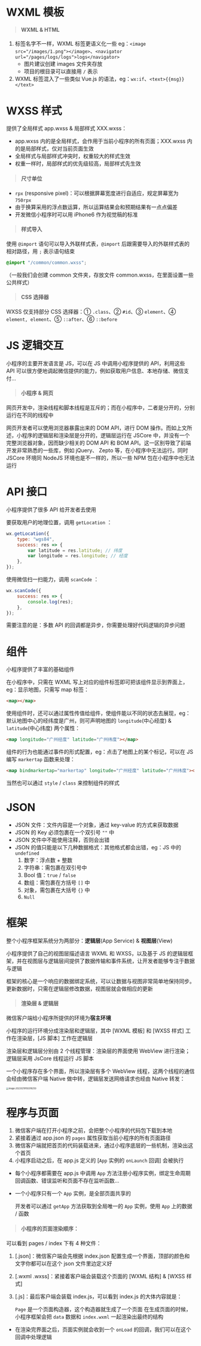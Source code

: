 # WXML 模板

> #### WXML & HTML

1. 标签名字不一样，WXML 标签更语义化一些
   eg：`<image src="/images/1.png"></image>`、`<navigator url="/pages/logs/logs">logs</navigator>`
   - 图片建议创建 images 文件夹存放
   - 项目的根目录可以直接用 `/` 表示
2. WXML 标签混入了一些类似 Vue.js 的语法，eg：`wx:if`、`<text>{{msg}}</text>`

# WXSS 样式

提供了全局样式 app.wxss & 局部样式 XXX.wxss：

- app.wxss 内的是全局样式，会作用于当前小程序的所有页面；XXX.wxss 内的是局部样式，仅对当前页面生效
- 全局样式与局部样式冲突时，权重较大的样式生效
- 权重一样时，局部样式的优先级较高，局部样式先生效

> #### 尺寸单位

- `rpx` (responsive pixel)：可以根据屏幕宽度进行自适应，规定屏幕宽为 `750rpx`
- 由于换算采用的浮点数运算，所以运算结果会和预期结果有一点点偏差
- 开发微信小程序时可以用 iPhone6 作为视觉稿的标准

> #### 样式导入

使用 `@import` 语句可以导入外联样式表，`@import` 后跟需要导入的外联样式表的相对路径，用 `;` 表示语句结束

```css
@import "/common/common.wxss";
```

（一般我们会创建 common 文件夹，存放文件 common.wxss，在里面设置一些公共样式）

> #### CSS 选择器

WXSS 仅支持部分 CSS 选择器：① `.class`、② `#id`、③ `element`、④ `element, element`、⑤ `::after`、⑥ `::before`

# JS 逻辑交互

小程序的主要开发语言是 JS，可以在 JS 中调用小程序提供的 API，利用这些 API 可以很方便地调起微信提供的能力，例如获取用户信息、本地存储、微信支付...

> #### 小程序 & 网页

网页开发中，渲染线程和脚本线程是互斥的；而在小程序中，二者是分开的，分别运行在不同的线程中

网页开发者可以使用浏览器暴露出来的 DOM API，进行 DOM 操作。而如上文所述，小程序的逻辑层和渲染层是分开的，逻辑层运行在 JSCore 中，并没有一个完整浏览器对象，因而缺少相关的 DOM API 和 BOM API。这一区别导致了前端开发非常熟悉的一些库，例如 jQuery、 Zepto 等，在小程序中无法运行。同时 JSCore 环境同 NodeJS 环境也是不一样的，所以一些 NPM 包在小程序中也无法运行

# API 接口

小程序提供了很多 API 给开发者去使用

要获取用户的地理位置，调用 `getLocation` ：

```js
wx.getLocation({
    type: "wgs84",
    success: res => {
        var latitude = res.latitude; // 纬度
        var longitude = res.longitude; // 经度
    },
});
```

使用微信扫一扫能力，调用 `scanCode` ：

```js
wx.scanCode({
    success: res => {
        console.log(res);
    },
});
```

需要注意的是：多数 API 的回调都是异步，你需要处理好代码逻辑的异步问题

# 组件

小程序提供了丰富的基础组件

在小程序中，只需在 WXML 写上对应的组件标签即可把该组件显示到界面上，eg：显示地图，只需写 map 标签：

```html
<map></map>
```

使用组件时，还可以通过属性传值给组件，使组件能以不同的状态去展现，eg：默认地图中心的经纬度是广州，则可声明地图的 `longitude`(中心经度) & `latitude`(中心纬度) 两个属性：

```html
<map longitude="广州经度" latitude="广州纬度"></map>
```

组件的行为也能通过事件的形式配置，eg：点击了地图上的某个标记，可以在 JS 编写 `markertap` 函数来处理：

```html
<map bindmarkertap="markertap" longitude="广州经度" latitude="广州纬度"></map>
```

当然也可以通过 `style` / `class` 来控制组件的样式

# JSON

- JSON 文件：文件内容是一个对象，通过 key-value 的方式来获取数据
- JSON 的 Key 必须包裹在一个双引号 `""` 中
- JSON 文件中不能使用注释，否则会出错
- JSON 的值只能是以下几种数据格式：其他格式都会出错，eg：JS 中的 `undefined`
  1. 数字：浮点数 + 整数
  2. 字符串：需包裹在双引号中
  3. Bool 值：`true` / `false`
  4. 数组：需包裹在方括号 `[]` 中
  5. 对象，需包裹在大括号 `{}` 中
  6. `Null`

# 框架

整个小程序框架系统分为两部分：**逻辑层**(App Service) & **视图层**(View)

小程序提供了自己的视图层描述语言 WXML 和 WXSS，以及基于 JS 的逻辑层框架，并在视图层与逻辑层间提供了数据传输和事件系统，让开发者能够专注于数据与逻辑

框架的核心是一个响应的数据绑定系统，可以让数据与视图非常简单地保持同步。更新数据时，只需在逻辑层修改数据，视图层就会做相应的更新

> #### 渲染层 & 逻辑层

微信客户端给小程序所提供的环境为**宿主环境**

小程序的运行环境分成渲染层和逻辑层，其中 [WXML 模板] 和 [WXSS 样式] 工作在渲染层，[JS 脚本] 工作在逻辑层

渲染层和逻辑层分别由 2 个线程管理：渲染层的界面使用 WebView 进行渲染；逻辑层采用 JsCore 线程运行 JS 脚本

一个小程序存在多个界面，所以渲染层有多个 WebView 线程，这两个线程的通信会经由微信客户端 Native 做中转，逻辑层发送网络请求也经由 Native 转发：

<img src="picture/0.%E5%88%9D%E8%AF%86%E5%B0%8F%E7%A8%8B%E5%BA%8F/image-20220219192018250.png" alt="image-20220219192018250" style="zoom:40%;" />

# 程序与页面

1. 微信客户端在打开小程序之前，会把整个小程序的代码包下载到本地
2. 紧接着通过 app.json 的 `pages` 属性获取当前小程序的所有页面路径
3. 微信客户端就把首页的代码装载进来，通过小程序底层的一些机制，渲染出这个首页
4. 小程序启动之后，在 app.js 定义的 [`App` 实例的 `onLaunch` 回调] 会被执行

- 每个小程序都需要在 app.js 中调用 `App` 方法注册小程序实例，绑定生命周期回调函数、错误监听和页面不存在监听函数...

- 一个小程序只有一个 `App` 实例，是全部页面共享的

  开发者可以通过 `getApp` 方法获取到全局唯一的 `App` 实例，使用 `App` 上的数据 / 函数

> #### 小程序的页面渲染顺序：

可以看到 pages / index 下有 4 种文件：

1. [.json]：微信客户端会先根据 index.json 配置生成一个界面，顶部的颜色和文字你都可以在这个 json 文件里边定义好

2. [.wxml .wxss]：紧接着客户端会装载这个页面的 [WXML 结构] & [WXSS 样式]

3. [.js]：最后客户端会装载 index.js，可以看到 index.js 的大体内容就是：

   `Page` 是一个页面构造器，这个构造器就生成了一个页面
   在生成页面的时候，小程序框架会把 `data` 数据和 `index.wxml` 一起渲染出最终的结构

- 在渲染完界面之后，页面实例就会收到一个 `onLoad` 的回调，我们可以在这个回调中处理逻辑